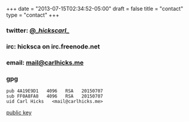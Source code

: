 +++
date = "2013-07-15T02:34:52-05:00"
draft = false
title = "contact"
type = "contact"
+++

### twitter: [@\__hickscarl\__](https://twitter.com/__hickscarl__)  


### irc: hicksca on irc.freenode.net  


### email: [mail@carlhicks.me](mailto:mail@carlhicks.me)  


### gpg
```
pub	4A19E9D1   4096   RSA   20150707
sub	FF0A8FA8   4096   RSA   20150707
uid	Carl Hicks   <mail@carlhicks.me>
```
[public key](/4A19E9D1.pub)
